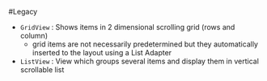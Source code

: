 #Legacy
- `GridView` : Shows items in 2 dimensional scrolling grid (rows and column)
  - grid items are not necessarily predetermined but they automatically inserted to the layout using a List Adapter
- `ListView` : View which groups several items and display them in vertical scrollable list 

